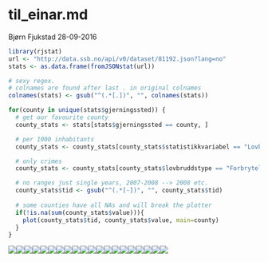 til\_einar.md
================
Bjørn Fjukstad
28-09-2016

``` r
library(rjstat)
url <- "http://data.ssb.no/api/v0/dataset/81192.json?lang=no"
stats <- as.data.frame(fromJSONstat(url))

# sexy regex.
# colnames are found after last . in original colnames
colnames(stats) <- gsub("^(.*[.])", "", colnames(stats))

for(county in unique(stats$gjerningssted)) {
  # get our favourite county
  county_stats <- stats[stats$gjerningssted == county, ]

  # per 1000 inhabitants
  county_stats <- county_stats[county_stats$statistikkvariabel == "Lovbrudd anmeldt per 1 000 innbyggere (årlig gjennomsnitt)",]

  # only crimes
  county_stats <- county_stats[county_stats$lovbruddstype == "Forbrytelser", ]

  # no ranges just single years, 2007-2008 --> 2008 etc.
  county_stats$tid <- gsub("^(.*[-])", "", county_stats$tid)
  
  # some counties have all NAs and will break the plotter 
  if(!is.na(sum(county_stats$value))){
    plot(county_stats$tid, county_stats$value, main=county)
  }
}
```

![](til_einar_files/figure-markdown_github/unnamed-chunk-1-1.png)![](til_einar_files/figure-markdown_github/unnamed-chunk-1-2.png)![](til_einar_files/figure-markdown_github/unnamed-chunk-1-3.png)![](til_einar_files/figure-markdown_github/unnamed-chunk-1-4.png)![](til_einar_files/figure-markdown_github/unnamed-chunk-1-5.png)![](til_einar_files/figure-markdown_github/unnamed-chunk-1-6.png)![](til_einar_files/figure-markdown_github/unnamed-chunk-1-7.png)![](til_einar_files/figure-markdown_github/unnamed-chunk-1-8.png)![](til_einar_files/figure-markdown_github/unnamed-chunk-1-9.png)![](til_einar_files/figure-markdown_github/unnamed-chunk-1-10.png)![](til_einar_files/figure-markdown_github/unnamed-chunk-1-11.png)![](til_einar_files/figure-markdown_github/unnamed-chunk-1-12.png)![](til_einar_files/figure-markdown_github/unnamed-chunk-1-13.png)![](til_einar_files/figure-markdown_github/unnamed-chunk-1-14.png)![](til_einar_files/figure-markdown_github/unnamed-chunk-1-15.png)![](til_einar_files/figure-markdown_github/unnamed-chunk-1-16.png)![](til_einar_files/figure-markdown_github/unnamed-chunk-1-17.png)![](til_einar_files/figure-markdown_github/unnamed-chunk-1-18.png)![](til_einar_files/figure-markdown_github/unnamed-chunk-1-19.png)![](til_einar_files/figure-markdown_github/unnamed-chunk-1-20.png)
